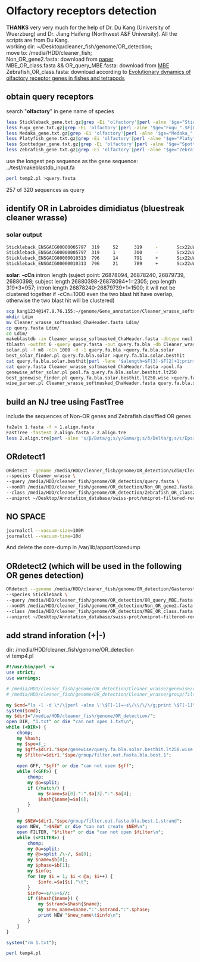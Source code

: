 # Olfactory receptors detection
**THANKS** very very much for the help of Dr. Du Kang (University of Wuerzburg) and Dr. Jiang Haifeng (Northwest A&F University). All the scripts are from Du Kang.    
working dir: ~/Desktop/cleaner_fish/genome/OR_detection;      
move to: /media/HDD/cleaner_fish;       
Non_OR_gene2.fasta: download from [paper](https://link-springer-com.eproxy.lib.hku.hk/protocol/10.1007%2F978-1-62703-377-0_3#Sec00036)      
MBE_OR_class.fasta && OR_query_MBE.fasta: download from [MBE](https://academic.oup.com/mbe/article/38/10/4238/6277737#304113028)       
Zebrafish_OR_class.fasta: download according to [Evolutionary dynamics of olfactory receptor genes in fishes and tetrapods](https://www.pnas.org/content/102/17/6039/tab-figures-data)     
## obtain query receptors
search "**olfactory**" in gene name of species     
```bash
less Stickleback_gene.txt.gz|grep -Ei 'olfactory'|perl -alne '$ge="Stickleback_".$F[0];print $ge'>query_gene.txt
less Fugu_gene.txt.gz|grep -Ei 'olfactory'|perl -alne '$ge="Fugu_".$F[0];print $ge'>>query_gene.txt
less Medaka_gene.txt.gz|grep -Ei 'olfactory'|perl -alne '$ge="Medaka_".$F[0];print $ge'>>query_gene.txt
less Platyfish_gene.txt.gz|grep -Ei 'olfactory'|perl -alne '$ge="Platyfish_".$F[0];print $ge'>>query_gene.txt
less Spottedgar_gene.txt.gz|grep -Ei 'olfactory'|perl -alne '$ge="Spottedgar_".$F[0];print $ge'>>query_gene.txt
less Zebrafish_gene.txt.gz|grep -Ei 'olfactory'|perl -alne '$ge="Zebrafish_".$F[0];print $ge'>>query_gene.txt
```
use the longest pep sequence as the gene sequence:  ../test/makeblastdb_input.fa
```bash
perl temp2.pl >query.fasta
```
257 of 320 sequences as query      

## identify OR in Labroides dimidiatus (bluestreak cleaner wrasse)
### solar output
```bash
Stickleback_ENSGACG00000005797  319     52      319     -       Scx22uW_10      28217623        26878094        26880398        2       196     52,272;271,319; 26880398,26879739;26878240,26878094;    -158;-39;
Stickleback_ENSGACG00000005797  319     1       300     -       Scx22uW_11      31167972        31135941        31136830        2       94      1,135;138,300;  31136830,31136438;31136432,31135941;    -47;-47;
Stickleback_ENSGACG00000010313  796     14      791     +       Scx22uW_17      12817414        11935300        11938409        5       665     14,69;70,166;165,517;515,620;621,791;   11935300,11935467;11935589,11935879;11936020,11937162;11937249,11937698;11937897,11938409;      +49;+83;+303;+86;+149;
Stickleback_ENSGACG00000010313  796     21      789     +       Scx22uW_17      12817414        11930927        11948974        7       424     21,68;74,171;165,417;440,517;516,558;554,620;621,789;   11930927,11931070;11931162,11931458;11931738,11932484;11932624,11932854;11932931,11933059;11933112,11933312;11948468,11948974;  +16;+49;+130;+40;+29;+27;+141;
```
**solar**: **-cCn** intron length (suject point: 26878094, 26878240, 26879739, 26880398; subject length 26880398-26878094+1=2305; pep length 319\*3=957; intron length 26878240-26879739+1=1500; it will not be clustered together if -cCn=1000 even the two blast hit have overlap, otherwise the two blast hit will be clustered)    
```bash
scp kang1234@147.8.76.155:~/genome/Gene_annotation/Cleaner_wrasse_softmasked_ChaHeader.fasta ./
mkdir Ldim
mv Cleaner_wrasse_softmasked_ChaHeader.fasta Ldim/
cp query.fasta Ldim/
cd Ldim/
makeblastdb -in Cleaner_wrasse_softmasked_ChaHeader.fasta -dbtype nucl -parse_seqids -out Cleaner_wrasse
tblastn -outfmt 6 -query query.fasta -out query.fa.bla -db Cleaner_wrasse -evalue 1e-10 -num_threads 30
solar.pl -f m8 -cCn 1000 -d -1 query.fa.bla >query.fa.bla.solar
best_solar_finder.pl query.fa.bla.solar >query.fa.bla.solar.besthit
cat query.fa.bla.solar.besthit|perl -lane '$alength=$F[3]-$F[2]+1;print unless $alength<250' >query.fa.bla.solar.besthit.lt250
cat query.fasta Cleaner_wrasse_softmasked_ChaHeader.fasta >pool.fa
genewise_after_solar.pl pool.fa query.fa.bla.solar.besthit.lt250
best_genewise_finder.pl query.fa.bla.solar.besthit.lt250.wise >query.fa.bla.solar.besthit.lt250.wise.best
wise_parser.pl Cleaner_wrasse_softmasked_ChaHeader.fasta query.fa.bla.solar.besthit.lt250.wise.best
```
## build an NJ tree using FastTree
include the sequences of Non-OR genes and Zebrafish clasiffied OR genes         
```bash
fa2aln 1.fasta -f > 1.align.fasta
FastTree -fastest 2.align.fasta > 2.align.tre
less 2.align.tre|perl -alne 's/β/Bata/g;s/γ/Gama/g;s/δ/Delta/g;s/ε/Epsilon/g;s/ζ/Zeta/g;s/η/Eta/g;s/θ/Theta/g;s/κ/Kappa/g;print' >2.align.tre2
```
## ORdetect1
```bash
ORdetect --genome /media/HDD/cleaner_fish/genome/OR_detection/Ldim/Cleaner_wrasse_softmasked_ChaHeader.fasta \
--species Cleaner_wrasse \
--query /media/HDD/cleaner_fish/genome/OR_detection/query.fasta \
--nonOR /media/HDD/cleaner_fish/genome/OR_detection/Non_OR_gene2.fasta  \
--class /media/HDD/cleaner_fish/genome/OR_detection/Zebrafish_OR_class2.fasta  \
--uniprot ~/Desktop/Annotation_database/swiss-prot/uniprot-filtered-reviewed_yes.fasta
```
## NO SPACE
```bash
journalctl --vacuum-size=100M
journalctl --vacuum-time=10d
```
And delete the core-dump in /var/lib/apport/coredump  
## ORdetect2 (which will be used in the following OR genes detection)      
```bash
ORdetect --genome /media/HDD/cleaner_fish/genome/OR_detection/Gasterosteus_aculeatus.BROADS1.dna_sm.toplevel.fa \
--species Stickleback \
--query /media/HDD/cleaner_fish/genome/OR_detection/OR_query_MBE.fasta \
--nonOR /media/HDD/cleaner_fish/genome/OR_detection/Non_OR_gene2.fasta \
--class /media/HDD/cleaner_fish/genome/OR_detection/MBE_OR_class.fasta \
--uniprot ~/Desktop/Annotation_database/swiss-prot/uniprot-filtered-reviewed_yes.fasta
```
## add strand inforation (+|-)   
dir: /media/HDD/cleaner_fish/genome/OR_detection    
vi temp4.pl     
```perl
#!/usr/bin/perl -w
use strict;
use warnings;

# /media/HDD/cleaner_fish/genome/OR_detection/Cleaner_wrasse/genewise/query.fa.bla.solar.besthit.lt250.wise.best.1.gff
# /media/HDD/cleaner_fish/genome/OR_detection/Cleaner_wrasse/group/filter.out.fasta.bla.best.1

my $cmd="ls -l -d \*/\|perl -alne \'\$F[-1]=~s\/\\/\/\/g;print \$F[-1]\' >1.txt";
system($cmd);
my $dir1="/media/HDD/cleaner_fish/genome/OR_detection/";
open DIR, "1.txt" or die "can not open 1.txt\n";
while (<DIR>) {
	chomp;
	my %hash;
	my $spe=$_;
	my $gff=$dir1."$spe/genewise/query.fa.bla.solar.besthit.lt250.wise.best.1.gff";
	my $filter=$dir1."$spe/group/filter.out.fasta.bla.best.1";
	
	open GFF, "$gff" or die "can not open $gff";
	while (<GFF>) {
		chomp;
		my @a=split;
		if (/match/) {
			my $name=$a[0].":".$a[3].":".$a[4];
			$hash{$name}=$a[6];
		}
	}

	my $NEW=$dir1."$spe/group/filter.out.fasta.bla.best.1.strand";
	open NEW, ">$NEW" or die "can not create $NEW\n";
	open FILTER, "$filter" or die "can not open $filter\n";
	while (<FILTER>) {
		chomp;
		my @a=split;
		my @b=split /\-/, $a[0];
		my $name=$b[0];
		my $phase=$b[1];
		my $info;
		for (my $i = 1; $i < @a; $i++) {
			$info.=$a[$i]."\t";
		}
		$info=~s/\s+$//;
		if ($hash{$name}) {
			my $strand=$hash{$name};
			my $new_name=$name.":".$strand.":".$phase;
			print NEW "$new_name\t$info\n";
		}
	}
}

system("rm 1.txt");
```
```bash
perl temp4.pl
```
